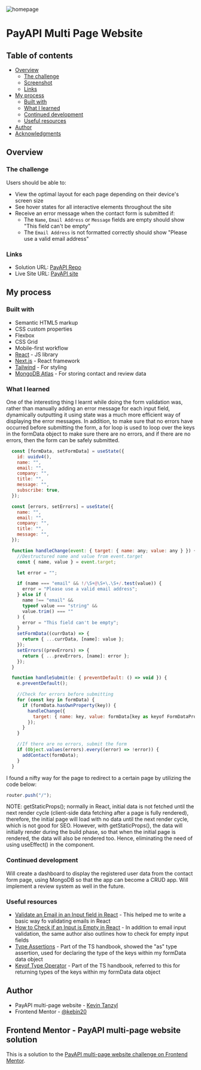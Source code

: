 ![homepage](./public/screenshot.jpg)

# PayAPI Multi Page Website

## Table of contents

- [Overview](#overview)
  - [The challenge](#the-challenge)
  - [Screenshot](#screenshot)
  - [Links](#links)
- [My process](#my-process)
  - [Built with](#built-with)
  - [What I learned](#what-i-learned)
  - [Continued development](#continued-development)
  - [Useful resources](#useful-resources)
- [Author](#author)
- [Acknowledgments](#acknowledgments)


## Overview

### The challenge

Users should be able to:

- View the optimal layout for each page depending on their device's screen size
- See hover states for all interactive elements throughout the site
- Receive an error message when the contact form is submitted if:
  - The `Name`, `Email Address` or `Message` fields are empty should show "This field can't be empty"
  - The `Email Address` is not formatted correctly should show "Please use a valid email address"

### Links

- Solution URL: [PayAPI Repo](https://github.com/kebin20/payapi-multi-page-website)
- Live Site URL: [PayAPI site](https://payapi-multi-page-website-kebin20s-projects.vercel.app/)

## My process

### Built with

- Semantic HTML5 markup
- CSS custom properties
- Flexbox
- CSS Grid
- Mobile-first workflow
- [React](https://reactjs.org/) - JS library
- [Next.js](https://nextjs.org/) - React framework
- [Tailwind](https://tailwind.com/) - For styling
- [MongoDB Atlas](https://www.mongodb.com/atlas) - For storing contact and review data

### What I learned

One of the interesting thing I learnt while doing the form validation was, rather than manually adding an error message for each input field, dynamically outputting it using state was a much more efficient way of displaying the error messages. In addition, to make sure that no errors have occurred before submitting the form,  a for loop is used to loop over the keys in the formData object to make sure there are no errors, and if there are no errors, then the form can be safely submitted.

```js
  const [formData, setFormData] = useState({
    id: uuidv4(),
    name: "",
    email: "",
    company: "",
    title: "",
    message: "",
    subscribe: true,
  });

  const [errors, setErrors] = useState({
    name: "",
    email: "",
    company: "",
    title: "",
    message: "",
  });

  function handleChange(event: { target: { name: any; value: any } }) {
    //Destructured name and value from event.target
    const { name, value } = event.target;

    let error = "";

    if (name === "email" && !/\S+@\S+\.\S+/.test(value)) {
      error = "Please use a valid email address";
    } else if (
      name !== "email" &&
      typeof value === "string" &&
      value.trim() === ""
    ) {
      error = "This field can't be empty";
    }
    setFormData((currData) => {
      return { ...currData, [name]: value };
    });
    setErrors((prevErrors) => {
      return { ...prevErrors, [name]: error };
    });
  }

  function handleSubmit(e: { preventDefault: () => void }) {
    e.preventDefault();

    //Check for errors before submitting
    for (const key in formData) {
      if (formData.hasOwnProperty(key)) {
        handleChange({
          target: { name: key, value: formData[key as keyof FormDataProps] },
        });
      }
    }

    //If there are no errors, submit the form
    if (Object.values(errors).every((error) => !error)) {
      addContact(formData);
    }
  }
```

I found a nifty way for the page to redirect to a certain page by utilizing the code below:

```js
router.push("/");
```
NOTE: getStaticProps(); normally in React, initial data is not fetched until the next render cycle (client-side data fetching after a page is fully rendered), therefore, the initial page will load with no data until the next render cycle, which is not good for SEO. However, with getStaticProps(), the data will initially render during the build phase, so that when the initial page is rendered, the data will also be rendered too. Hence, eliminating the need of using useEffect() in the component. 

### Continued development

Will create a dashboard to display the registered user data from the contact form page, using MongoDB so that the app can become a CRUD app. Will implement a review system as well in the future.


### Useful resources

- [Validate an Email in an Input field in React](https://bobbyhadz.com/blog/react-check-if-email-is-valid) - This helped me to write a basic way fo validating emails in React
- [How to Check if an Input is Empty in React](https://bobbyhadz.com/blog/react-check-if-input-is-empty) - In addition to email input validation, the same author also outlines how to check for empty input fields
- [Type Assertions](https://www.typescriptlang.org/docs/handbook/2/everyday-types.html#type-assertions) - Part of the TS handbook, showed the "as" type assertion, used for declaring the type of the keys within my formData data object
- [Keyof Type Operator](https://www.typescriptlang.org/docs/handbook/2/keyof-types.html) - Part of the TS handbook, referred to this for returning types of the keys within my formData data object

## Author

- PayAPI multi-page website - [Kevin Tanzyl](https://ktanzyl.netlify.app/)
- Frontend Mentor - [@kebin20](https://www.frontendmentor.io/profile/kebin20)

## Frontend Mentor - PayAPI multi-page website solution

This is a solution to the [PayAPI multi-page website challenge on Frontend Mentor](https://www.frontendmentor.io/challenges/payapi-multipage-website-FDLR1Y11e). 